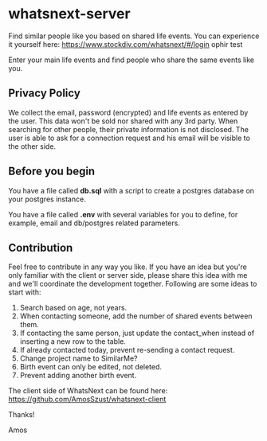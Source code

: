 # whatsnext-server
Find similar people like you based on shared life events.
You can experience it yourself here: https://www.stockdiv.com/whatsnext/#/login
ophir test

Enter your main life events and find people who share the same events like you.

## Privacy Policy
We collect the email, password (encrypted) and life events as entered by the user. This data won't be sold nor shared with any 3rd party. When searching for other people, their private information is not disclosed. The user is able to ask for a connection request and his email will be visible to the other side.

## Before you begin
You have a file called **db.sql** with a script to create a postgres database on your postgres instance.

You have a file called **.env** with several variables for you to define, for example, email and db/postgres related parameters.

## Contribution
Feel free to contribute in any way you like. If you have an idea but you're only familiar with the client or server side, please share this idea with me and we'll coordinate the development together. Following are some ideas to start with:
1. Search based on age, not years.
2. When contacting someone, add the number of shared events between them.
3. If contacting the same person, just update the contact_when instead of inserting a new row to the table.
4. If already contacted today, prevent re-sending a contact request.
5. Change project name to SimilarMe?
6. Birth event can only be edited, not deleted.
7. Prevent adding another birth event.

The client side of WhatsNext can be found here: https://github.com/AmosSzust/whatsnext-client

Thanks!

Amos
